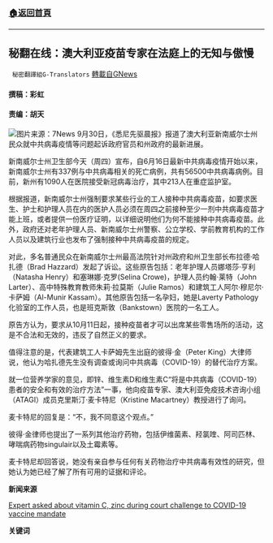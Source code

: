 ###  [:house:返回首頁](https://github.com/ourhimalayas/txt)
---


## 秘翻在线：澳大利亚疫苗专家在法庭上的无知与傲慢
` 秘密翻譯組G-Translators` [轉載自GNews](https://gnews.org/zh-hans/1564328/)

#### 撰稿：彩虹        

#### 责编：胡天
![](https://assets.gnews.org/wp-content/uploads/2021/09/image-450.png)图片来源：7News
9月30日，《悉尼先驱晨报》报道了澳大利亚新南威尔士州民众就中共病毒疫情等问题起诉政府官员和州政府的最新进展。

新南威尔士州卫生部今天（周四）宣布，自6月16日最新中共病毒疫情开始以来，新南威尔士州有337例与中共病毒相关的死亡病例，共有56500中共病毒病例。目前，新州有1090人在医院接受新冠病毒治疗，其中213人在重症监护室。

根据报道，新南威尔士州强制要求某些行业的工人接种中共病毒疫苗，如要求医生、护士和护理人员在内的医护人员必须在周四之前接种至少一剂中共病毒疫苗才能上班，或者提供一份医疗证明，以详细说明他们为何不能接种中共病毒疫苗。此外，政府还对老年护理人员、新南威尔士州警察、公立学校、学前教育机构的工作人员以及建筑行业也发布了强制接种中共病毒疫苗的规定。

对此，多名普通民众在新南威尔士州最高法院针对州政府和州卫生部长布拉德·哈扎德（Brad Hazzard）发起了诉讼。这些原告包括：老年护理人员娜塔莎·亨利（Natasha Henry）和塞琳娜·克罗(Selina Crowe)，护理人员约翰·莱特（John Larter）、高中特殊教育教师朱莉·拉莫斯（Julie Ramos）和建筑工人阿尔·穆尼尔·卡萨姆（Al-Munir Kassam）。其他原告包括一名孕妇，她是Laverty Pathology化验室的工作人员，也是班克斯敦（Bankstown）医院的一名工人。

原告方认为，要求从10月11日起，接种疫苗者才可以出席某些零售场所的活动，这是不合法和无效的，违反了自然正义的要求。

值得注意的是，代表建筑工人卡萨姆先生出庭的彼得·金（Peter King）大律师说，他认为哈扎德先生没有调查或询问中共病毒（COVID-19）的替代治疗方案。

就一位营养学家的意见，即锌、维生素D和维生素C“将是中共病毒（COVID-19）患者的安全和有效的治疗方法”一事，他向疫苗专家、澳大利亚免疫技术咨询小组（ATAGI）成员克里斯汀·麦卡特尼（Kristine Macartney）教授进行了询问。

麦卡特尼的回复是：“不，我不同意这个观点。”

彼得·金律师也提出了一系列其他治疗药物，包括伊维菌素、羟氯喹、阿司匹林、哮喘病药物singulair以及土霉素等。

麦卡特尼却回答说，她没有亲自参与任何有关药物治疗中共病毒有效性的研究，但她认为她已经了解了所有可用的证据和评论。

**新闻来源**

[Expert asked about vitamin C, zinc during court challenge to COVID-19 vaccine mandate](https://www.smh.com.au/national/nsw/expert-asked-about-vitamin-c-zinc-during-court-challenge-to-covid-19-vaccine-mandate-20210930-p58w09.html)

**关键词**
